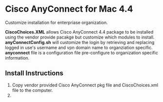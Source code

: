 # Cisco AnyConnect for Mac 4.4
Customize installation for enterpriase organization.

__CiscoChoices.XML__ allows Cisco AnyConnect 4.4 package to be installed using the vendor provide pacakge but customize which modules to install.  
__anyConnectConfig.sh__ will customize the login by retrieving and replacing logged in use's username and vpn domain name to organziation specific.  
__anyconnect__ file is a configuration file pre-configure to organization specific information.  


## Install Instructions
1. Copy vendor provided Cisco AnyConnect pkg file and CiscoChoices.xml file to the computer.
2. 
